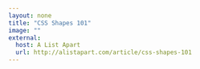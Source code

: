 ```yaml
---
layout: none
title: "CSS Shapes 101"
image: ""
external:
  host: A List Apart
  url: http://alistapart.com/article/css-shapes-101
---
```

